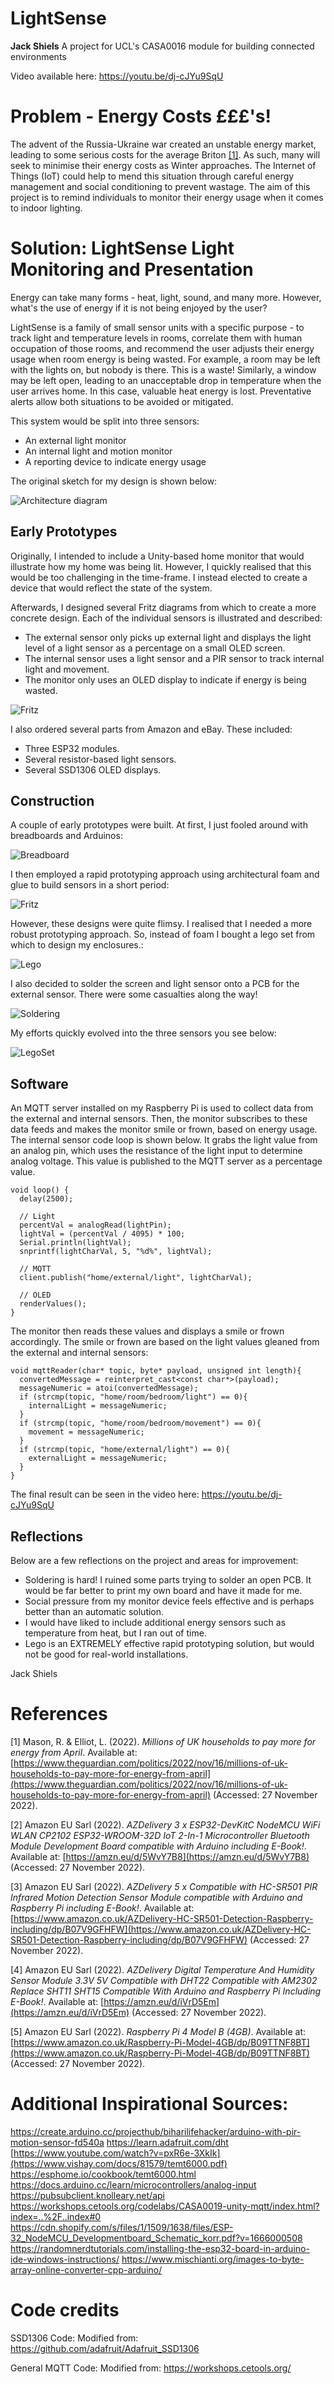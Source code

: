 # LightSense
<b>Jack Shiels</b>
A project for UCL's CASA0016 module for building connected environments

Video available here: https://youtu.be/dj-cJYu9SqU

# Problem - Energy Costs £££'s!
The advent of the Russia-Ukraine war created an unstable energy market, leading to some serious costs for the average Briton [[1]](#1). As such, many will seek to minimise their energy costs as Winter approaches. The Internet of Things (IoT) could help to mend this situation through careful energy management and social conditioning to prevent wastage. The aim of this project is to remind individuals to monitor their energy usage when it comes to indoor lighting.

# Solution: LightSense Light Monitoring and Presentation
Energy can take many forms - heat, light, sound, and many more. However, what's the use of energy if it is not being enjoyed by the user? 

LightSense is a family of small sensor units with a specific purpose - to track light and temperature levels in rooms, correlate them with human occupation of those rooms, and recommend the user adjusts their energy usage when room energy is being wasted. For example, a room may be left with the lights on, but nobody is there. This is a waste! Similarly, a window may be left open, leading to an unacceptable drop in temperature when the user arrives home. In this case, valuable heat energy is lost. Preventative alerts allow both situations to be avoided or mitigated. 

This system would be split into three sensors:
- An external light monitor
- An internal light and motion monitor
- A reporting device to indicate energy usage

The original sketch for my design is shown below:

![Architecture diagram](https://github.com/jackshiels/LightSense/blob/main/Images/Sketchup.jpg?raw=true)

## Early Prototypes

Originally, I intended to include a Unity-based home monitor that would illustrate how my home was being lit. However, I quickly realised that this would be too challenging in the time-frame. I instead elected to create a device that would reflect the state of the system. 

Afterwards, I designed several Fritz diagrams from which to create a more concrete design. Each of the individual sensors is illustrated and described:
- The external sensor only picks up external light and displays the light level of a light sensor as a percentage on a small OLED screen.
- The internal sensor uses a light sensor and a PIR sensor to track internal light and movement.
- The monitor only uses an OLED display to indicate if energy is being wasted.

![Fritz](https://github.com/jackshiels/LightSense/blob/main/Images/Fritz.jpg?raw=true)

I also ordered several parts from Amazon and eBay. These included:

- Three ESP32 modules.
- Several resistor-based light sensors.
- Several SSD1306 OLED displays.

## Construction

A couple of early prototypes were built. At first, I just fooled around with breadboards and Arduinos:

![Breadboard](https://github.com/jackshiels/LightSense/blob/main/Images/Breadboard.jpeg?raw=true)

I then employed a rapid prototyping approach using architectural foam and glue to build sensors in a short period:

![Fritz](https://github.com/jackshiels/LightSense/blob/main/Images/PrototypeBox.jpeg?raw=true)

However, these designs were quite flimsy. I realised that I needed a more robust prototyping approach. So, instead of foam I bought a lego set from which to design my enclosures.:

![Lego](https://github.com/jackshiels/LightSense/blob/main/Images/Lego.jpeg?raw=true)

I also decided to solder the screen and light sensor onto a PCB for the external sensor. There were some casualties along the way!

![Soldering](https://github.com/jackshiels/LightSense/blob/main/Images/Solder.jpeg?raw=true)

My efforts quickly evolved into the three sensors you see below:

![LegoSet](https://github.com/jackshiels/LightSense/blob/main/Images/Set.jpg?raw=true)

## Software

An MQTT server installed on my Raspberry Pi is used to collect data from the external and internal sensors. Then, the monitor subscribes to these data feeds and makes the monitor smile or frown, based on energy usage. The internal sensor code loop is shown below. It grabs the light value from an analog pin, which uses the resistance of the light input to determine analog voltage. This value is published to the MQTT server as a percentage value.

```
void loop() {
  delay(2500);
  
  // Light
  percentVal = analogRead(lightPin);
  lightVal = (percentVal / 4095) * 100;
  Serial.println(lightVal);
  snprintf(lightCharVal, 5, "%d%", lightVal);

  // MQTT
  client.publish("home/external/light", lightCharVal);

  // OLED
  renderValues();
}
```

The monitor then reads these values and displays a smile or frown accordingly. The smile or frown are based on the light values gleaned from the external and internal sensors:

```
void mqttReader(char* topic, byte* payload, unsigned int length){
  convertedMessage = reinterpret_cast<const char*>(payload);
  messageNumeric = atoi(convertedMessage);
  if (strcmp(topic, "home/room/bedroom/light") == 0){
    internalLight = messageNumeric;
  }
  if (strcmp(topic, "home/room/bedroom/movement") == 0){
    movement = messageNumeric;
  }
  if (strcmp(topic, "home/external/light") == 0){
    externalLight = messageNumeric;
  }
}
```

The final result can be seen in the video here: https://youtu.be/dj-cJYu9SqU

## Reflections

Below are a few reflections on the project and areas for improvement:

- Soldering is hard! I ruined some parts trying to solder an open PCB. It would be far better to print my own board and have it made for me.
- Social pressure from my monitor device feels effective and is perhaps better than an automatic solution.
- I would have liked to include additional energy sensors such as temperature from heat, but I ran out of time.
- Lego is an EXTREMELY effective rapid prototyping solution, but would not be good for real-world installations.

Jack Shiels

# References
<a id="1">[1]</a>
Mason, R. & Elliot, L. (2022). <i>Millions of UK households to pay more for energy from April</i>. Available at: [https://www.theguardian.com/politics/2022/nov/16/millions-of-uk-households-to-pay-more-for-energy-from-april](https://www.theguardian.com/politics/2022/nov/16/millions-of-uk-households-to-pay-more-for-energy-from-april) (Accessed: 27 November 2022).

<a id="2">[2]</a>
Amazon EU Sarl (2022). <i>AZDelivery 3 x ESP32-DevKitC NodeMCU WiFi WLAN CP2102 ESP32-WROOM-32D IoT 2-In-1 Microcontroller Bluetooth Module Development Board compatible with Arduino including E-Book!</i>. Available at: [https://amzn.eu/d/5WvY7B8](https://amzn.eu/d/5WvY7B8) (Accessed: 27 November 2022).

<a id="3">[3]</a>
Amazon EU Sarl (2022). <i>AZDelivery 5 x Compatible with HC-SR501 PIR Infrared Motion Detection Sensor Module compatible with Arduino and Raspberry Pi including E-Book!</i>. Available at: [https://www.amazon.co.uk/AZDelivery-HC-SR501-Detection-Raspberry-including/dp/B07V9GFHFW](https://www.amazon.co.uk/AZDelivery-HC-SR501-Detection-Raspberry-including/dp/B07V9GFHFW) (Accessed: 27 November 2022).

<a id="4">[4]</a>
Amazon EU Sarl (2022). <i>AZDelivery Digital Temperature And Humidity Sensor Module 3.3V 5V Compatible with DHT22 Compatible with AM2302 Replace SHT11 SHT15 Compatible With Arduino and Raspberry Pi Including E-Book!</i>. Available at: [https://amzn.eu/d/iVrD5Em](https://amzn.eu/d/iVrD5Em) (Accessed: 27 November 2022).

<a id="5">[5]</a>
Amazon EU Sarl (2022). <i>Raspberry Pi 4 Model B (4GB)</i>. Available at: [https://www.amazon.co.uk/Raspberry-Pi-Model-4GB/dp/B09TTNF8BT](https://www.amazon.co.uk/Raspberry-Pi-Model-4GB/dp/B09TTNF8BT) (Accessed: 27 November 2022).

# Additional Inspirational Sources:
https://create.arduino.cc/projecthub/biharilifehacker/arduino-with-pir-motion-sensor-fd540a
https://learn.adafruit.com/dht
[https://www.youtube.com/watch?v=pxR6e-3XkIk](https://www.vishay.com/docs/81579/temt6000.pdf)
https://esphome.io/cookbook/temt6000.html
https://docs.arduino.cc/learn/microcontrollers/analog-input
https://pubsubclient.knolleary.net/api
https://workshops.cetools.org/codelabs/CASA0019-unity-mqtt/index.html?index=..%2F..index#0
https://cdn.shopify.com/s/files/1/1509/1638/files/ESP-32_NodeMCU_Developmentboard_Schematic_korr.pdf?v=1666000508
https://randomnerdtutorials.com/installing-the-esp32-board-in-arduino-ide-windows-instructions/
https://www.mischianti.org/images-to-byte-array-online-converter-cpp-arduino/

# Code credits

SSD1306 Code:
Modified from: https://github.com/adafruit/Adafruit_SSD1306

General MQTT Code:
Modified from: https://workshops.cetools.org/
